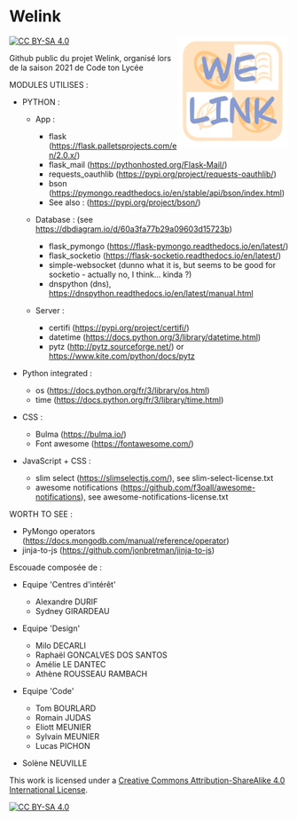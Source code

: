 # Welink
[![CC BY-SA 4.0][cc-by-sa-shield]][cc-by-sa]
<img src="https://github.com/sylvain-meunier/Welink/blob/master/static/logo.png" align="right" height="200" width="200">

Github public du projet Welink, organisé lors de la saison 2021 de Code ton Lycée

MODULES UTILISES :

* PYTHON :

    * App :
        * flask (https://flask.palletsprojects.com/en/2.0.x/)
        * flask_mail (https://pythonhosted.org/Flask-Mail/)
        * requests_oauthlib (https://pypi.org/project/requests-oauthlib/)
        * bson (https://pymongo.readthedocs.io/en/stable/api/bson/index.html)
        * See also : (https://pypi.org/project/bson/)

    * Database : (see https://dbdiagram.io/d/60a3fa77b29a09603d15723b) 
        * flask_pymongo (https://flask-pymongo.readthedocs.io/en/latest/)
        * flask_socketio (https://flask-socketio.readthedocs.io/en/latest/)
        * simple-websocket (dunno what it is, but seems to be good for socketio - actually no, I think... kinda ?)
        * dnspython (dns), https://dnspython.readthedocs.io/en/latest/manual.html

    * Server :
        * certifi (https://pypi.org/project/certifi/)
        * datetime (https://docs.python.org/3/library/datetime.html)
        * pytz (http://pytz.sourceforge.net/) or https://www.kite.com/python/docs/pytz

* Python integrated :
    * os (https://docs.python.org/fr/3/library/os.html)
    * time (https://docs.python.org/fr/3/library/time.html)

* CSS :
    * Bulma (https://bulma.io/)
    * Font awesome (https://fontawesome.com/)

* JavaScript + CSS :
    * slim select (https://slimselectjs.com/), see slim-select-license.txt
    * awesome notifications (https://github.com/f3oall/awesome-notifications), see awesome-notifications-license.txt 

WORTH TO SEE :
   * PyMongo operators (https://docs.mongodb.com/manual/reference/operator)
   * jinja-to-js (https://github.com/jonbretman/jinja-to-js)

Escouade composée de :
   * Equipe 'Centres d'intérêt'
      * Alexandre DURIF
      * Sydney GIRARDEAU

   * Equipe 'Design'
      * Milo DECARLI
      * Raphaël GONCALVES DOS SANTOS
      * Amélie LE DANTEC
      * Athène ROUSSEAU RAMBACH

   * Equipe 'Code'
      * Tom BOURLARD
      * Romain JUDAS
      * Eliott MEUNIER
      * Sylvain MEUNIER
      * Lucas PICHON

   * Solène NEUVILLE

This work is licensed under a
[Creative Commons Attribution-ShareAlike 4.0 International License][cc-by-sa].

[![CC BY-SA 4.0][cc-by-sa-image]][cc-by-sa]

[cc-by-sa]: http://creativecommons.org/licenses/by-sa/4.0/
[cc-by-sa-image]: https://licensebuttons.net/l/by-sa/4.0/88x31.png
[cc-by-sa-shield]: https://img.shields.io/badge/License-CC%20BY--SA%204.0-lightgrey.svg
